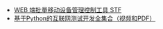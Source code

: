 * [WEB 端批量移动设备管理控制工具 STF](http://www.open-open.com/lib/view/open1437967814581.html)
* [基于Python的互联网测试开发全集合（视频和PDF）](https://mp.weixin.qq.com/s?__biz=MzI3MzA1ODgzNg==&mid=208343790&idx=1&sn=1f2506b7817e1e0e785817d4a5afd97a&chksm=62b6af9555c12683a397d5cd22ca13c320e2b588bc631de6250b96006cdf6347a9d160030f87&mpshare=1&scene=23&srcid=0822WUMUKuQ2g0I3kv2GBSvx#rd)
